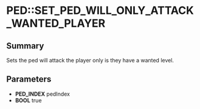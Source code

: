 # PED::SET_PED_WILL_ONLY_ATTACK_WANTED_PLAYER

## Summary
Sets the ped will attack the player only is they have a wanted level.

## Parameters
* **PED_INDEX** pedIndex
* **BOOL** true